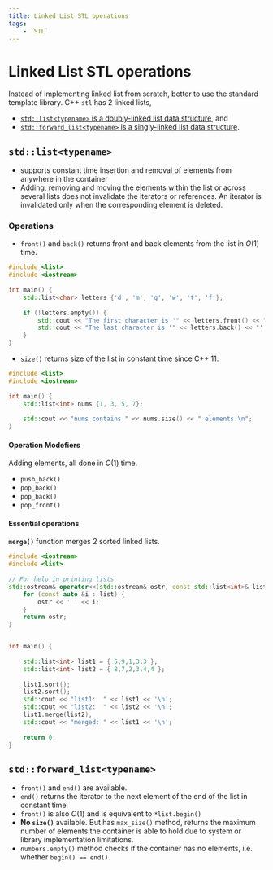 ```yaml
---
title: Linked List STL operations
tags:
    - `STL`
---
```


# Linked List STL operations
Instead of implementing linked list from scratch, better to use the standard template library. C++ `stl` has 2 linked lists,

- [`std::list<typename>` is a doubly-linked list data structure](https://en.cppreference.com/w/cpp/container/list), and
- [`std::forward_list<typename>` is a singly-linked list data structure](https://en.cppreference.com/w/cpp/container/forward_list).

## `std::list<typename>`
- supports constant time insertion and removal of elements from anywhere in the container
- Adding, removing and moving the elements within the list or across several lists does not invalidate the iterators or references. An iterator is invalidated only when the corresponding element is deleted.

### Operations
- `front()` and `back()` returns front and back elements from the list in $O(1)$ time.

```cpp
#include <list>
#include <iostream>
 
int main() {
    std::list<char> letters {'d', 'm', 'g', 'w', 't', 'f'};
 
    if (!letters.empty()) {
        std::cout << "The first character is '" << letters.front() << "'.\n";
        std::cout << "The last character is '" << letters.back() << "'.\n";        
    }
}
```
- `size()` returns size of the list in constant time since C++ 11.

```cpp
#include <list>
#include <iostream>
 
int main() { 
    std::list<int> nums {1, 3, 5, 7};
 
    std::cout << "nums contains " << nums.size() << " elements.\n";
}
```

#### Operation Modefiers
Adding elements, all done in $O(1)$ time.
- `push_back()`
- `pop_back()`
- `pop_back()`
- `pop_front()`

#### Essential operations
**`merge()`** function merges 2 sorted linked lists.
```cpp
#include <iostream>
#include <list>
 
// For help in printing lists
std::ostream& operator<<(std::ostream& ostr, const std::list<int>& list) {
    for (const auto &i : list) {
        ostr << ' ' << i;
    }
    return ostr;
}


int main() {
    
    std::list<int> list1 = { 5,9,1,3,3 };
    std::list<int> list2 = { 8,7,2,3,4,4 };
 
    list1.sort();
    list2.sort();
    std::cout << "list1:  " << list1 << '\n';
    std::cout << "list2:  " << list2 << '\n';
    list1.merge(list2);
    std::cout << "merged: " << list1 << '\n';
    
    return 0;
}
```
## `std::forward_list<typename>`
- `front()` and `end()` are available.
- `end()` returns the iterator to the next element of the end of the list in constant time.
- `front()` is also $O(1)$ and is equivalent to `*list.begin()`
- **No `size()`** available. But has `max_size()` method, returns the maximum number of elements the container is able to hold due to system or library implementation limitations.
- `numbers.empty()` method checks if the container has no elements, i.e. whether `begin() == end()`.
